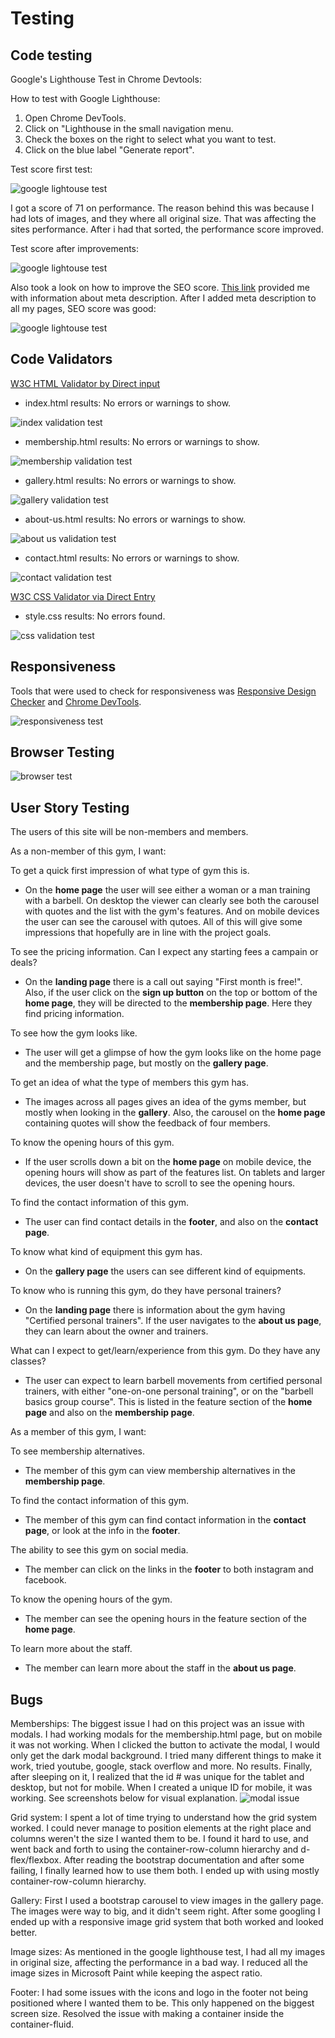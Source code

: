 # Testing

## Code testing

Google's Lighthouse Test in Chrome Devtools:

How to test with Google Lighthouse:

1. Open Chrome DevTools.
2. Click on "Lighthouse in the small navigation menu.
3. Check the boxes on the right to select what you want to test.
4. Click on the blue label "Generate report".

Test score first test:

![google lightouse test](readme-images/testing.JPG)

I got a score of 71 on performance. The reason behind this was because I had lots of images, and they where all original size. That was affecting the sites performance. After i had that sorted, the performance score improved.

Test score after improvements:

![google lightouse test](readme-images/testing-1.JPG)

Also took a look on how to improve the SEO score. [This link](https://web.dev/meta-description/) provided me with information about meta description. After I added meta description to all my pages, SEO score was good:

![google lightouse test](readme-images/lighthouse-desktop-after-meta.JPG)


## Code Validators

[W3C HTML Validator by Direct input](https://www.validator.w3.org/) 

- index.html results: No errors or warnings to show.

![index validation test](readme-images/index-validation-k.JPG)

- membership.html results: No errors or warnings to show.

![membership validation test](readme-images/membership-validation-k.JPG)

- gallery.html results: No errors or warnings to show.

![gallery validation test](readme-images/gallery-validation-k.JPG)

- about-us.html results: No errors or warnings to show.

![about us validation test](readme-images/about-us-validation-k.JPG)

- contact.html results: No errors or warnings to show.

![contact validation test](readme-images/contact-validation-k.JPG)

[W3C CSS Validator via Direct Entry](https://jigsaw.w3.org/css-validator/#validate_by_input)

- style.css results: No errors found.

![css validation test](readme-images/css-validation-k.JPG)

## Responsiveness

Tools that were used to check for responsiveness was [Responsive Design Checker](https://www.responsivedesignchecker.com/) and [Chrome DevTools](https://developer.chrome.com/docs/devtools/).

![responsiveness test](readme-images/responsiveness-test.JPG)

## Browser Testing

![browser test](readme-images/browser-test.JPG)

## User Story Testing

The users of this site will be non-members and members.

As a non-member of this gym, I want:

To get a quick first impression of what type of gym this is.

- On the **home page** the user will see either a woman or a man training with a barbell. On desktop the viewer can clearly see both the carousel with quotes and the list with the gym's features. And on mobile devices the user can see the carousel with qutoes. All of this will give some impressions that hopefully are in line with the project goals.

To see the pricing information. Can I expect any starting fees a campain or deals?

- On the **landing page** there is a call out saying "First month is free!". Also, if the user click on the **sign up button** on the top or bottom of the **home page**, they will be directed to the **membership page**. Here they find pricing information. 

To see how the gym looks like.

- The user will get a glimpse of how the gym looks like on the home page and the membership page, but mostly on the **gallery page**.

To get an idea of what the type of members this gym has. 

- The images across all pages gives an idea of the gyms member, but mostly when looking in the **gallery**. Also, the carousel on the **home page** containing quotes will show the feedback of four members.

To know the opening hours of this gym.

- If the user scrolls down a bit on the **home page** on mobile device, the opening hours will show as part of the features list. On tablets and larger devices, the user doesn't have to scroll to see the opening hours.

To find the contact information of this gym.

- The user can find contact details in the **footer**, and also on the **contact page**.

To know what kind of equipment this gym has.

- On the **gallery page** the users can see different kind of equipments.

To know who is running this gym, do they have personal trainers?

- On the **landing page** there is information about the gym having "Certified personal trainers". If the user navigates to the **about us page**, they can learn about the owner and trainers.

What can I expect to get/learn/experience from this gym. Do they have any classes?

- The user can expect to learn barbell movements from certified personal trainers, with either "one-on-one personal training", or on the "barbell basics group course". This is listed in the feature section of the **home page** and also on the **membership page**. 

As a member of this gym, I want:

To see membership alternatives.

- The member of this gym can view membership alternatives in the **membership page**.

To find the contact information of this gym.

- The member of this gym can find contact information in the **contact page**, or look at the info in the **footer**.

The ability to see this gym on social media. 

- The member can click on the links in the **footer** to both instagram and facebook.

To know the opening hours of the gym.

- The member can see the opening hours in the feature section of the **home page**.

To learn more about the staff.

- The member can learn more about the staff in the **about us page**.


## Bugs

Memberships: The biggest issue I had on this project was an issue with modals. I had working modals for the membership.html page, but on mobile it was not working. When I clicked the button to activate the modal, I would only get the dark modal background. I tried many different things to make it work, tried youtube, google, stack overflow and more. No results. Finally, after sleeping on it, I realized that the id # was unique for the tablet and desktop, but not for mobile. When I created a unique ID for mobile, it was working. See screenshots below for visual explanation.
![modal issue](readme-images/issue-modal.JPG) 

Grid system:  I spent a lot of time trying to understand how the grid system worked. I could never manage to position elements at the right place and columns weren't the size I wanted them to be. I found it hard to use, and went back and forth to using the container-row-column hierarchy and d-flex/flexbox. After reading the bootstrap documentation and after some failing, I finally learned how to use them both. I ended up with using mostly container-row-column hierarchy.

Gallery: First I used a bootstrap carousel to view images in the gallery page. The images were way to big, and it didn't seem right. After some googling I ended up with a responsive image grid system that both worked and looked better. 

Image sizes: As mentioned in the google lighthouse test, I had all my images in original size, affecting the performance in a bad way. I reduced all the image sizes in Microsoft Paint while keeping the aspect ratio.  

Footer: I had some issues with the icons and logo in the footer not being positioned where I wanted them to be. This only happened on the biggest screen size. Resolved the issue with making a container inside the container-fluid.


